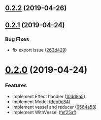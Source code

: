 ## [0.2.2](https://github.com/yasinuslu/react-vessel/compare/v0.2.1...v0.2.2) (2019-04-26)


## [0.2.1](https://github.com/yasinuslu/react-vessel/compare/v0.2.0...v0.2.1) (2019-04-24)


### Bug Fixes

* fix export issue ([263d429](https://github.com/yasinuslu/react-vessel/commit/263d429))



# [0.2.0](https://github.com/yasinuslu/react-vessel/compare/6564a58...v0.2.0) (2019-04-24)


### Features

* implement Effect handler ([10dd8a5](https://github.com/yasinuslu/react-vessel/commit/10dd8a5))
* implement Model ([deb9c84](https://github.com/yasinuslu/react-vessel/commit/deb9c84))
* implement vessel and reducer ([6564a58](https://github.com/yasinuslu/react-vessel/commit/6564a58))
* implement WithVessel ([fef25af](https://github.com/yasinuslu/react-vessel/commit/fef25af))



